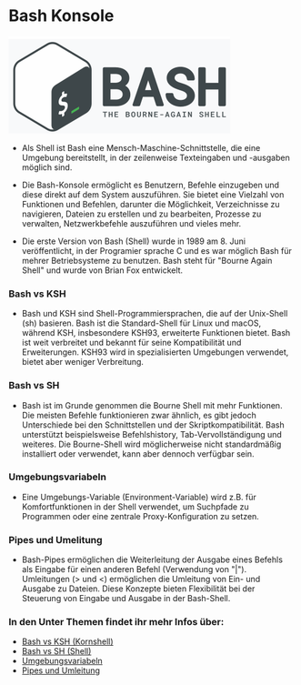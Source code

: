 # Bash Konsole

![Bash Logo](bash.png)

- Als Shell ist Bash eine Mensch-Maschine-Schnittstelle, die eine Umgebung bereitstellt, in der zeilenweise Texteingaben und -ausgaben möglich sind.

- Die Bash-Konsole ermöglicht es Benutzern, Befehle einzugeben und diese direkt auf dem System auszuführen. Sie bietet eine Vielzahl von Funktionen und Befehlen, darunter die Möglichkeit, Verzeichnisse zu navigieren, Dateien zu erstellen und zu bearbeiten, Prozesse zu verwalten, Netzwerkbefehle auszuführen und vieles mehr.

- Die erste Version von Bash (Shell) wurde in 1989 am 8. Juni veröffentlicht, in der Programier sprache C und es war möglich Bash für mehrer Betriebsysteme zu benutzen. Bash steht für "Bourne Again Shell" und wurde von Brian Fox entwickelt. 

### Bash vs KSH 

- Bash und KSH sind Shell-Programmiersprachen, die auf der Unix-Shell (sh) basieren. Bash ist die Standard-Shell für Linux und macOS, während KSH, insbesondere KSH93, erweiterte Funktionen bietet. Bash ist weit verbreitet und bekannt für seine Kompatibilität und Erweiterungen. KSH93 wird in spezialisierten Umgebungen verwendet, bietet aber weniger Verbreitung.

### Bash vs SH

- Bash ist im Grunde genommen die Bourne Shell mit mehr Funktionen. Die meisten Befehle funktionieren zwar ähnlich, es gibt jedoch Unterschiede bei den Schnittstellen und der Skriptkompatibilität. Bash unterstützt beispielsweise Befehlshistory, Tab-Vervollständigung und weiteres. Die Bourne-Shell wird möglicherweise nicht standardmäßig installiert oder verwendet, kann aber dennoch verfügbar sein.

### Umgebungsvariabeln

- Eine Umgebungs-Variable (Environment-Variable) wird z.B. für Komfortfunktionen in der Shell verwendet, um Suchpfade zu Programmen oder eine zentrale Proxy-Konfiguration zu setzen.

### Pipes und Umelitung 

- Bash-Pipes ermöglichen die Weiterleitung der Ausgabe eines Befehls als Eingabe für einen anderen Befehl (Verwendung von "|"). Umleitungen (> und <) ermöglichen die Umleitung von Ein- und Ausgabe zu Dateien. Diese Konzepte bieten Flexibilität bei der Steuerung von Eingabe und Ausgabe in der Bash-Shell.

### In den Unter Themen findet ihr mehr Infos über: 
 
* [Bash vs KSH (Kornshell)]()
* [Bash vs SH (Shell)]()
* [Umgebungsvariabeln]()
* [Pipes und Umleitung]()
